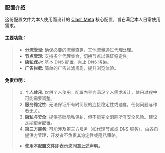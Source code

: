 ### 配置介绍
这份配置文件为本人使用而设计的 [Clash Meta](https://github.com/MetaCubeX/mihomo) 核心配置，旨在满足本人日常使用需求。

#### 主要功能：
> - **分流管理:** 确保必要的流量直连，其他流量通过代理处理。
> - **节点管理:** 支持多个代理集合，切换节点以保证稳定性。
> - **隐私保护:** 基本 DNS 配置，防止 DNS 污染。
> - **广告拦截:** 简单的广告过滤规则，提升浏览体验。

#### 免责申明：
> 1. **个人使用:** 仅供个人使用，配置内容为满足个人需求设计，使用过程中可能需要调整。
> 2. **服务稳定性:** 无法保证所有时间段的连接稳定性或速度，任何问题与作者无关。
> 3. **隐私与安全:** 提供基础隐私保护，但不能完全消除所有安全风险。建议定期更新配置。
> 4. **第三方服务:** 可能涉及第三方服务（如代理节点或 DNS 服务），由各自提供方管理，开发者不负责其稳定性或隐私策略。
>
> - **使用本配置文件即表示您同意上述声明。**
